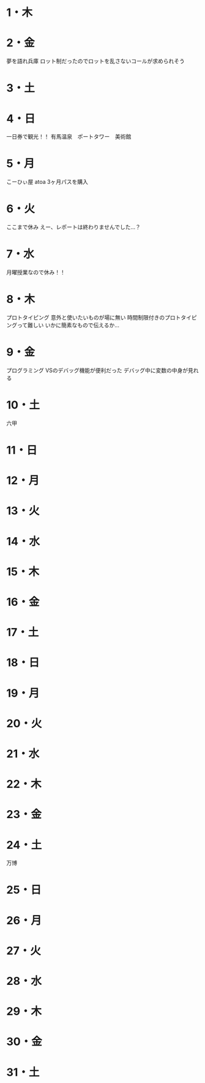 # 1・木

# 2・金
夢を語れ兵庫
	ロット制だったのでロットを乱さないコールが求められそう

# 3・土


# 4・日
一日券で観光！！
	有馬温泉　ポートタワー　美術館
	

# 5・月
こーひぃ屋
atoa
	3ヶ月パスを購入

# 6・火
ここまで休み
	えー、レポートは終わりませんでした...？

# 7・水
月曜授業なので休み！！

# 8・木
プロトタイピング
	意外と使いたいものが場に無い
	時間制限付きのプロトタイピングって難しい
	いかに簡素なもので伝えるか...
	

# 9・金
プログラミング
	VSのデバッグ機能が便利だった
	デバッグ中に変数の中身が見れる


# 10・土
六甲
	


# 11・日


# 12・月

# 13・火

# 14・水

# 15・木

# 16・金

# 17・土


# 18・日


# 19・月


# 20・火

# 21・水


# 22・木


# 23・金


# 24・土
万博

# 25・日


# 26・月

# 27・火

# 28・水

# 29・木

# 30・金
# 31・土
